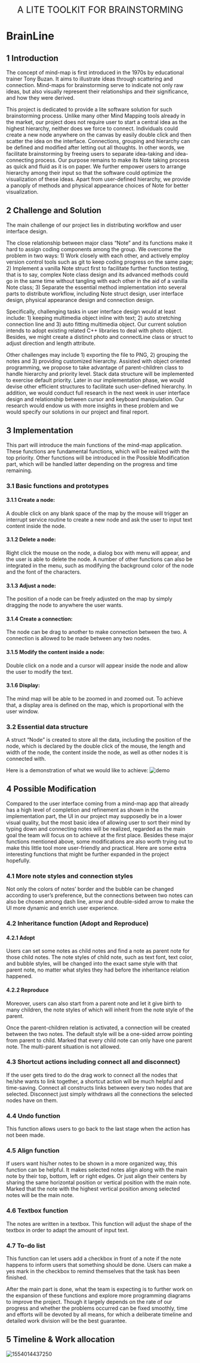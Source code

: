 <center><font size = 5>A LITE TOOLKIT FOR BRAINSTORMING</font></center>

# BrainLine

## 1 Introduction

The concept of mind-map is first introduced in the 1970s by educational trainer Tony Buzan. It aims to illustrate ideas through scattering and connection. Mind-maps for brainstorming serve to indicate not only raw ideas, but also visually represent their relationships and their significance, and how they were derived.

This project is dedicated to provide a lite software solution for such brainstorming process. Unlike many other Mind Mapping tools already in the market, our project does not require user to start a central idea as the highest hierarchy, neither does we force to connect. Individuals could create a new node anywhere on the canvas by easily double click and then scatter the idea on the interface. Connections, grouping and hierarchy can be defined and modified after letting out all thoughts. In other words, we facilitate brainstorming by freeing users to separate idea-taking and idea-connecting process. Our purpose remains to make its Note taking process as quick and fluid as it is on paper. We further empower users to arrange hierarchy among their input so that the software could optimize the visualization of these ideas. Apart from user-defined hierarchy, we provide a panoply of  methods and physical appearance choices of Note for better visualization. 

## 2 Challenge and Solution

The main challenge of our project lies in distributing workflow and user interface design. 

The close relationship between major class “Note” and its functions make it hard to assign coding components among the group. We overcome the problem in two ways: 1) Work closely with each other, and actively employ version control tools such as git to keep coding progress on the same page; 2) Implement a vanilla Note struct first to facilitate further function testing, that is to say, complex Note class design and its advanced methods could go in the same time without tangling with each other in the aid of a vanilla Note class; 3) Separate the essential method implementation into several parts to distribute workflow, including Note struct design, user interface design, physical appearance design and connection design.

Specifically, challenging tasks in user interface design would at least include: 1) keeping multimedia object inline with text; 2) auto stretching connection line and 3) auto fitting multimedia object. Our current solution intends to adopt existing related C++ libraries to deal with photo object. Besides, we might create a distinct photo and connectLine class or struct to adjust direction and length attribute.

Other challenges may include 1) exporting the file to PNG, 2) grouping the notes and 3) providing customized hierarchy. Assisted with object oriented programming, we propose to take advantage of parent-children class to handle hierarchy and priority level. Stack data structure will be implemented to exercise default priority. Later in our implementation phase, we would devise other efficient structures to facilitate such user-defined hierarchy. In addition, we would conduct full research in the next week in user interface design and relationship between cursor and keyboard manipulation. Our research would endow us with more insights in these problem and we would specify our solutions in our project and final report.



## 3 Implementation

This part will introduce the main functions of the mind-map application. These functions are fundamental functions, which will be realized with the top priority. Other functions will be introduced in the Possible Modification part, which will be handled latter depending on the progress and time remaining.

### 3.1 Basic functions and prototypes

#### 3.1.1 Create a node:

A double click on any blank space of the map by the mouse will trigger an interrupt service routine to create a new node and ask the user to input text content inside the node.

#### 3.1.2 Delete a node:

Right click the mouse on the node, a dialog box with menu will appear, and the user is able to delete the node. A number of other functions can also be integrated in the menu, such as modifying the background color of the node and the font of the characters.

#### 3.1.3 Adjust a node:

The position of a node can be freely adjusted on the map by simply dragging the node to anywhere the user wants.

#### 3.1.4 Create a connection:

The node can be drag to another to make connection between the two. A connection is allowed to be made between any two nodes.

#### 3.1.5 Modify the content inside a node:

Double click on a node and a cursor will appear inside the node and allow the user to modify the text.

#### 3.1.6 Display:

The mind map will be able to be zoomed in and zoomed out. To achieve that, a display area is defined on the map, which is proportional with the user window.

### 3.2 Essential data structure

A struct “Node” is created to store all the data, including the position of the node, which is declared by the double click of the mouse, the length and width of the node, the content inside the node, as well as other nodes it is connected with.

Here is a demonstration of what we would like to achieve:
![demo](README.assets/demo.jpg)



## 4 Possible Modification

Compared to the user interface coming from a mind-map app that already has a high level of completion and refinement as shown in the implementation part, the UI in our project may supposedly be in a lower visual quality, but the most basic idea of allowing user to sort their mind by typing down and connecting notes will be realized, regarded as the main goal the team will focus on to achieve at the first place. Besides these major functions mentioned above, some modifications are also worth trying out to make this little tool more user-friendly and practical. Here are some extra interesting functions that might be further expanded in the project hopefully.

### 4.1 More note styles and connection styles

Not only the colors of notes’ border and the bubble can be changed according to user’s preference, but the connections between two notes can also be chosen among dash line, arrow and double-sided arrow to make the UI more dynamic and enrich user experience.

### 4.2 Inheritance function (Adopt and Reproduce)

#### 4.2.1 Adopt

Users can set some notes as child notes and find a note as parent note for those child notes. The note styles of child note, such as text font, text color, and bubble styles, will be changed into the exact same style with that parent note, no matter what styles they had before the inheritance relation happened.

#### 4.2.2 Reproduce

Moreover, users can also start from a parent note and let it give birth to many children, the note styles of which will inherit from the note style of the parent.

Once the parent-children relation is activated, a connection will be created between the two notes. The default style will be a one-sided arrow pointing from parent to child. Marked that every child note can only have one parent note. The multi-parent situation is not allowed.

### 4.3 Shortcut actions including connect all and disconnect}

If the user gets tired to do the drag work to connect all the nodes that he/she wants to link together, a shortcut action will be much helpful and time-saving. Connect all constructs links between every two nodes that are selected. Disconnect just simply withdraws all the connections the selected nodes have on them.

### 4.4 Undo function

This function allows users to go back to the last stage when the action has not been made.

### 4.5 Align function

If users want his/her notes to be shown in a more organized way, this function can be helpful. It makes selected notes align along with the main note by their top, bottom, left or right edges. Or just align their centers by sharing the same horizontal position or vertical position with the main note. Marked that the note with the highest vertical position among selected notes will be the main note.

### 4.6 Textbox function

The notes are written in a textbox. This function will adjust the shape of the textbox in order to adapt the amount of input text.

### 4.7 To-do list

This function can let users add a checkbox in front of a note if the note happens to inform users that something should be done. Users can make a yes mark in the checkbox to remind themselves that the task has been finished.

After the main part is done, what the team is expecting is to further work on the expansion of these functions and explore more programming diagrams to improve the project. Though it largely depends on the rate of our progress and whether the problems occurred can be fixed smoothly, time and efforts will be devoted by all means, for which a deliberate timeline and detailed work division will be the best guarantee.



## 5 Timeline & Work allocation

![1554014437250](README.assets/1554014437250.png)

